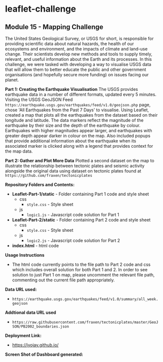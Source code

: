 # leaflet-challenge

## Module 15 - Mapping Challenge
The United States Geological Survey, or USGS for short, is responsible for providing scientific data about natural hazards, the health of our ecosystems and environment, and the impacts of climate and land-use change. Their scientists develop new methods and tools to supply timely, relevant, and useful information about the Earth and its processes.
In this challenge, we were tasked with developing a way to visualise USGS data that will allow them to better educate the public and other government organisations (and hopefully secure more funding) on issues facing our planet.

**Part 1: Creating the Earthquake Visualisation**
The USGS provides earthquake data in a number of different formats, updated every 5 minutes. Visiting the USGS GeoJSON Feed `https://earthquake.usgs.gov/earthquakes/feed/v1.0/geojson.php` page, chose  'All Earthquakes from the Past 7 Days' to visualise. Using Leaflet, created a map that plots all the earthquakes from the dataset based on their longitude and latitude. The data markers reflect the magnitude of the earthquake by their size and the depth of the earthquake by colour. Earthquakes with higher magnitudes appear larger, and earthquakes with greater depth appear darker in colour on the map. Also included popups that provide additional information about the earthquake when its associated marker is clicked along with a legend that provides context for the map data.

**Part 2: Gather and Plot More Data**
Plotted a second dataset on the map to illustrate the relationship between tectonic plates and seismic activity alongside the original data using dataset on tectonic plates found at `https://github.com/fraxen/tectonicplates`

**Repository Folders and Contents:**
- **Leaflet-Part-1/static** - Folder containing Part 1 code and style sheet
    - css
        - `style.css` - Style sheet
    - js
        - `logic1.js` - Javascript code solution for Part 1 
- **Leaflet-Part-2/static** - Folder containing Part 2 code and style sheet
    - css
        - `style.css` - Style sheet
    - js
        - `logic2.js` - Javascript code solution for Part 2
- **index.html** - html code

**Usage Instructions**
- The html code currently points to the file path to Part 2 code and css which includes overall solution for both Part 1 and 2. In order to see solution to just Part 1 on map, please uncomment the relevant file path, commenting out the current file path appropriately.  
  
**Data URL used:**
- `https://earthquake.usgs.gov/earthquakes/feed/v1.0/summary/all_week.geojson`

**Addtional data URL used**
- `https://raw.githubusercontent.com/fraxen/tectonicplates/master/GeoJSON/PB2002_boundaries.json`
    
**Deployment Link:**
  - https://jyojay.github.io/
    
**Screen Shot of Dashboard generated:**




